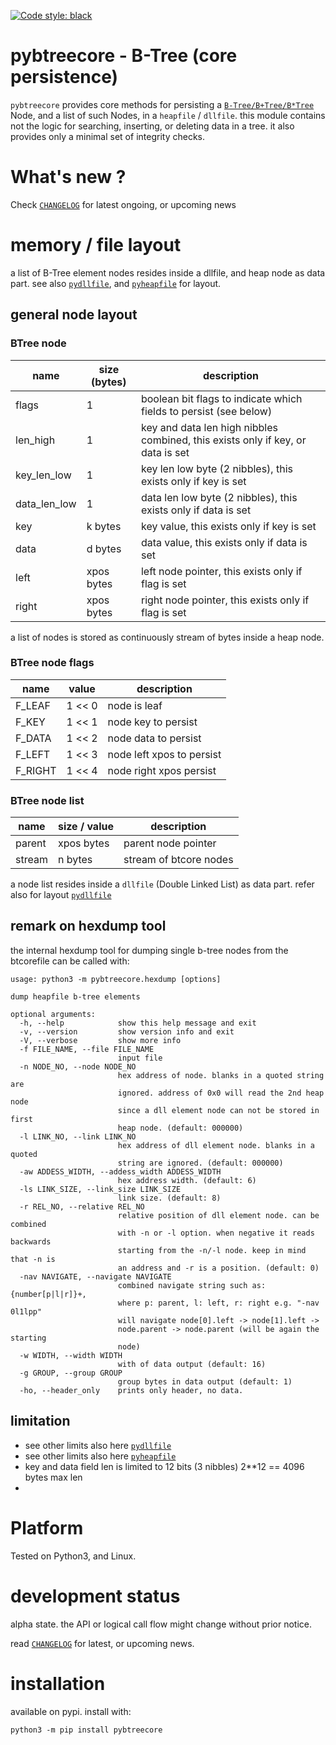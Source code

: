
[![Code style: black](https://img.shields.io/badge/code%20style-black-000000.svg)](https://github.com/psf/black)


# pybtreecore - B-Tree (core persistence)

`pybtreecore` provides core methods for persisting a 
[`B-Tree/B+Tree/B*Tree`](https://en.wikipedia.org/wiki/B-tree) 
Node, and a list of such Nodes, in a `heapfile` / `dllfile`.
this module contains not the logic for searching, inserting, or deleting data in a tree.
it also provides only a minimal set of integrity checks.

# What's new ?

Check
[`CHANGELOG`](https://github.com/kr-g/pybtreecore/blob/main/CHANGELOG.MD)
for latest ongoing, or upcoming news


# memory / file layout

a list of B-Tree element nodes resides inside a dllfile, and heap node as data part. 
see also 
[`pydllfile`](https://github.com/kr-g/pydllfile/), and
[`pyheapfile`](https://github.com/kr-g/pyheapfile/) 
for layout.


## general node layout

### BTree node 

| name | size (bytes) | description |
| --- | --- | --- | 
| flags| 1 | boolean bit flags to indicate which fields to persist (see below) |
| len_high | 1 | key and data len high nibbles combined, this exists only if key, or data is set |
| key_len_low | 1 | key len low byte (2 nibbles), this exists only if key is set |
| data_len_low | 1 | data len low byte (2 nibbles), this exists only if data is set |
| key | k bytes | key value, this exists only if key is set |
| data | d bytes | data value, this exists only if data is set |
| left | xpos bytes | left node pointer, this exists only if flag is set |
| right | xpos bytes | right node pointer, this exists only if flag is set |

a list of nodes is stored as continuously stream of bytes inside a heap node.


### BTree node flags

| name | value | description |
| --- | --- | --- | 
| F_LEAF | 1 << 0 | node is leaf |
| F_KEY | 1 << 1 | node key to persist |
| F_DATA | 1 << 2 | node data to persist |
| F_LEFT | 1 << 3 | node left xpos to persist |
| F_RIGHT | 1 << 4 | node right xpos persist |


### BTree node list  

| name | size / value | description |
| --- | --- | --- | 
| parent | xpos bytes | parent node pointer |
| stream| n bytes | stream of btcore nodes |

a node list resides inside a `dllfile` (Double Linked List) as data part.
refer also for layout [`pydllfile`](https://github.com/kr-g/pydllfile/)


## remark on hexdump tool

the internal hexdump tool for dumping single b-tree nodes from the btcorefile can be called with:

    usage: python3 -m pybtreecore.hexdump [options]

    dump heapfile b-tree elements

    optional arguments:
      -h, --help            show this help message and exit
      -v, --version         show version info and exit
      -V, --verbose         show more info
      -f FILE_NAME, --file FILE_NAME
                            input file
      -n NODE_NO, --node NODE_NO
                            hex address of node. blanks in a quoted string are
                            ignored. address of 0x0 will read the 2nd heap node
                            since a dll element node can not be stored in first
                            heap node. (default: 000000)
      -l LINK_NO, --link LINK_NO
                            hex address of dll element node. blanks in a quoted
                            string are ignored. (default: 000000)
      -aw ADDESS_WIDTH, --addess_width ADDESS_WIDTH
                            hex address width. (default: 6)
      -ls LINK_SIZE, --link_size LINK_SIZE
                            link size. (default: 8)
      -r REL_NO, --relative REL_NO
                            relative position of dll element node. can be combined
                            with -n or -l option. when negative it reads backwards
                            starting from the -n/-l node. keep in mind that -n is
                            an address and -r is a position. (default: 0)
      -nav NAVIGATE, --navigate NAVIGATE
                            combined navigate string such as: {number[p|l|r]}+,
                            where p: parent, l: left, r: right e.g. "-nav 0l1lpp"
                            will navigate node[0].left -> node[1].left ->
                            node.parent -> node.parent (will be again the starting
                            node)
      -w WIDTH, --width WIDTH
                            with of data output (default: 16)
      -g GROUP, --group GROUP
                            group bytes in data output (default: 1)
      -ho, --header_only    prints only header, no data.



## limitation

- see other limits also here [`pydllfile`](https://github.com/kr-g/pydllfile/)
- see other limits also here [`pyheapfile`](https://github.com/kr-g/pyheapfile/)
- key and data field len is limited to 12 bits (3 nibbles) 2**12 == 4096 bytes max len
- 

# Platform

Tested on Python3, and Linux.


# development status

alpha state.
the API or logical call flow might change without prior notice.

read [`CHANGELOG`](https://github.com/kr-g/pybtreecore/blob/main/CHANGELOG.MD)
for latest, or upcoming news.


# installation
    
available on pypi. install with:

    python3 -m pip install pybtreecore
    
